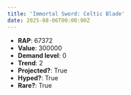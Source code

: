 ```yaml
---
title: 'Immortal Sword: Celtic Blade'
date: 2025-08-06T00:00:00Z
---
```

- **RAP**: 67372
- **Value**: 300000
- **Demand level**: 0
- **Trend**: 2
- **Projected?**: True
- **Hyped?**: True
- **Rare?**: True

